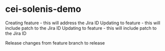 # cei-solenis-demo

Creating feature - this will address the Jira ID 
Updating to feature - this will include patch to the Jira ID 
Updating to feature - this will include patch to the Jira ID 

Release changes from feature branch to release 

